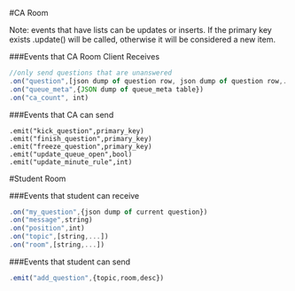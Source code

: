 #CA Room 

Note: events that have lists can be updates or inserts. If the primary key exists .update() will be called, otherwise it will be considered a new item. 

###Events that CA Room Client Receives
```javascript
//only send questions that are unanswered
.on("question",[json dump of question row, json dump of question row,...])
.on("queue_meta",{JSON dump of queue_meta table})
.on("ca_count", int)
```

###Events that CA can send 
```
.emit("kick_question",primary_key)
.emit("finish_question",primary_key)
.emit("freeze_question",primary_key)
.emit("update_queue_open",bool)
.emit("update_minute_rule",int)
```


#Student Room

###Events that student can receive 
```javascript
.on("my_question",{json dump of current question})
.on("message",string)
.on("position",int) 
.on("topic",[string,...])
.on("room",[string,...])
```

###Events that student can send 
```javascript
.emit("add_question",{topic,room,desc})
```
